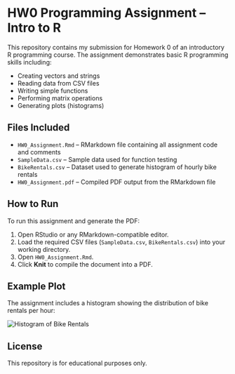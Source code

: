 # HW0 Programming Assignment – Intro to R

This repository contains my submission for Homework 0 of an introductory R programming course. The assignment demonstrates basic R programming skills including:

- Creating vectors and strings
- Reading data from CSV files
- Writing simple functions
- Performing matrix operations
- Generating plots (histograms)

## Files Included

- `HW0_Assignment.Rmd` – RMarkdown file containing all assignment code and comments
- `SampleData.csv` – Sample data used for function testing
- `BikeRentals.csv` – Dataset used to generate histogram of hourly bike rentals
- `HW0_Assignment.pdf` – Compiled PDF output from the RMarkdown file

## How to Run

To run this assignment and generate the PDF:

1. Open RStudio or any RMarkdown-compatible editor.
2. Load the required CSV files (`SampleData.csv`, `BikeRentals.csv`) into your working directory.
3. Open `HW0_Assignment.Rmd`.
4. Click **Knit** to compile the document into a PDF.

## Example Plot

The assignment includes a histogram showing the distribution of bike rentals per hour:

![Histogram of Bike Rentals](./example_histogram.png) <!-- (Include if you add an image) -->

## License

This repository is for educational purposes only.
